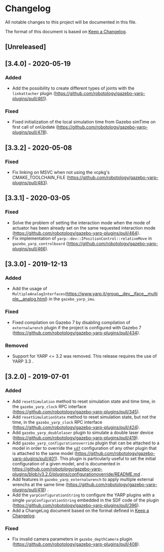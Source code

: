 # Changelog
All notable changes to this project will be documented in this file.

The format of this document is based on [Keep a Changelog](https://keepachangelog.com/en/1.0.0/).


## [Unreleased]

## [3.4.0] - 2020-05-19

### Added
- Add the possibility to create different types of joints with the `linkattacher` plugin (https://github.com/robotology/gazebo-yarp-plugins/pull/461).

### Fixed
- Fixed initialization of the local simulation time from Gazebo simTime on first call of onUpdate (https://github.com/robotology/gazebo-yarp-plugins/pull/478).

## [3.3.2] - 2020-05-08

### Fixed
- Fix linking on MSVC when not using the vcpkg's CMAKE_TOOLCHAIN_FILE (https://github.com/robotology/gazebo-yarp-plugins/pull/483).

## [3.3.1] - 2020-03-05

### Fixed 
- Solve the problem of setting the interaction mode when the mode of actuator has been already set on the same requested interaction mode (https://github.com/robotology/gazebo-yarp-plugins/pull/464).
- Fix implementation of `yarp::dev::IPositionControl::relativeMove` in `gazebo_yarp_controlboard` (https://github.com/robotology/gazebo-yarp-plugins/pull/466).

## [3.3.0] - 2019-12-13

### Added
- Add the usage of `MultipleAnalogInterfaces`(https://www.yarp.it/group__dev__iface__multiple__analog.html)
  in the `gazebo_yarp_imu`.

### Fixed
- Fixed compilation on Gazebo 7 by disabling compilation of `externalwrench` plugin if the project is configured with Gazebo 7 (https://github.com/robotology/gazebo-yarp-plugins/pull/434).

### Removed
- Support for YARP <= 3.2 was removed. This release requires the use of YARP 3.3 .

## [3.2.0] - 2019-07-01
### Added
- Add `resetSimulation` method to reset simulation state and time time, in the `gazebo_yarp_clock` RPC interface (https://github.com/robotology/gazebo-yarp-plugins/pull/345).
- Add `resetSimulationState` method to reset simulation state, but not the time, in the `gazebo_yarp_clock` RPC interface (https://github.com/robotology/gazebo-yarp-plugins/pull/424).
- Add `gazebo_yarp_doublelaser` plugin to simulate a double laser device (https://github.com/robotology/gazebo-yarp-plugins/pull/419).
- Add `gazebo_yarp_configurationoverride` plugin that can be attached to a model in order to override the [`sdf`](http://sdformat.org/spec) configuration of any other plugin that is attached to the same model (https://github.com/robotology/gazebo-yarp-plugins/pull/401). This plugin is particularly useful to set the initial configuration  of a given model, and is documented in https://github.com/robotology/gazebo-yarp-plugins/blob/v3.2.0/plugins/configurationoverride/README.md .
- Add features in `gazebo_yarp_externalwrench` to apply multiple external wrenchs at the same time (https://github.com/robotology/gazebo-yarp-plugins/pull/418) .
- Add the  `yarpConfigurationString` to configure the YARP plugins with a single `yarpConfigurationString` embedded in the SDF code of the plugin (https://github.com/robotology/gazebo-yarp-plugins/pull/396).
- Add a ChangeLog document based on the format defined in [Keep a Changelog](https://keepachangelog.com/en/1.0.0/).

### Fixed
- Fix invalid camera parameters in `gazebo_depthCamera` plugin (https://github.com/robotology/gazebo-yarp-plugins/pull/408).
